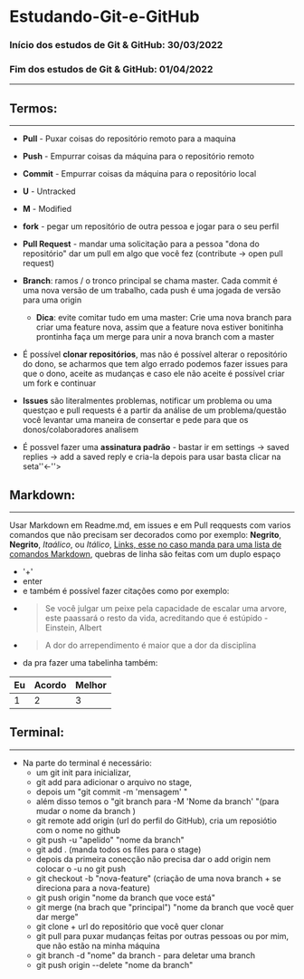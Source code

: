 # Estudando-Git-e-GitHub
### Início dos estudos de Git & GitHub: 30/03/2022
### Fim dos estudos de Git & GitHub: 01/04/2022
---
## Termos:
---

* **Pull** - Puxar coisas do repositório remoto para a maquina 

* **Push** - Empurrar coisas da máquina para o repositório remoto 

* **Commit** - Empurrar coisas da máquina para o repositório local 

* **U** - Untracked 

* **M** - Modified 

* **fork** - pegar um repositório de outra pessoa e jogar para o seu perfil

* **Pull Request** - mandar uma solicitação para a pessoa "dona do repositório" dar um pull em algo que você fez (contribute -> open pull request)

* **Branch**: ramos / o tronco principal se chama master. Cada commit é uma nova versão de um trabalho, cada push é uma jogada de versão para uma origin

    * **Dica**: evite comitar tudo em uma master:
 Crie uma nova branch para criar uma feature nova, assim que a feature nova estiver bonitinha prontinha faça um merge para unir a nova branch com a master

* É possível **clonar repositórios**, mas não é possível alterar o repositório do dono, se acharmos que tem algo errado podemos fazer issues para que o dono, aceite as mudanças e caso ele não aceite é possível criar um fork e continuar 

* **Issues** são literalmentes problemas, notificar um problema ou uma questçao e pull requests é a partir da análise de um problema/questão você levantar uma maneira de consertar e pede para que os donos/colaboradores analisem 

* É possvel fazer uma **assinatura padrão** - bastar ir em settings -> saved replies -> add a saved reply e cria-la depois para usar basta clicar na seta''<-''>

## Markdown:
---

Usar Markdown em Readme.md, em issues e em Pull reqquests com varios comandos que não precisam ser decorados como por exemplo: **Negrito**, __Negrito__, *Itaálico*, ou _Itálico_, [Links, esse no caso manda para uma lista de comandos Markdown](https://github.com/luong-komorebi/Markdown-Tutorial/blob/master/README_pt-BR.md), quebras de linha são feitas com um duplo espaço 
* '+'  
* enter
* e também é possível fazer citações como por exemplo:  
* > Se você julgar um peixe pela capacidade de escalar uma arvore, este paassará o resto da vida, acreditando que é estúpido -  Einstein, Albert
* > A dor do arrependimento é maior que a dor da disciplina
* da pra fazer uma tabelinha também:  

 Eu | Acordo| Melhor 
 ---|---|---|
 1|2|3


## Terminal:
---

* Na parte do terminal é necessário:
    * um git init para inicializar, 
    * git add para adicionar o arquivo no stage, 
    * depois um "git commit -m 'mensagem' " 
    * além disso temos o "git branch para -M 'Nome da branch' "(para mudar o nome da branch )
    * git remote add origin (url do perfil do GitHub), cria um reposiótio com o nome no github
    * git push -u "apelido" "nome da branch"
    * git add . (manda todos os files para o stage)
    * depois da primeira conecção não precisa dar o add origin 
    nem colocar o -u no git push 
    * git checkout -b "nova-feature" (criação de uma nova branch + se direciona para a nova-feature)
    * git push origin "nome da branch que voce está"
    * git merge (na brach que "principal") "nome da branch que você quer dar merge"
    * git clone + url do repositório que você quer clonar
    * git pull para puxar mudanças feitas por outras pessoas ou por mim, que não estão na minha máquina
    * git branch -d "nome" da branch - para deletar uma branch
    * git push origin --delete "nome da branch"

